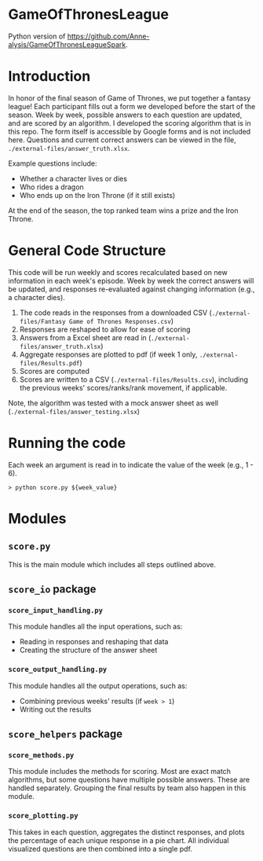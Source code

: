 # GameOfThronesLeague

Python version of https://github.com/Anne-alysis/GameOfThronesLeagueSpark.  

# Introduction

In honor of the final season of Game of Thrones, we put together a fantasy league!  Each participant fills
out a form we developed before the start of the season. Week by week, possible answers to each question are updated, and 
are scored by an algorithm. I developed the scoring algorithm that is in this repo. The form itself is accessible by Google 
forms and is not included here. Questions and current correct answers can be viewed in the file, `./external-files/answer_truth.xlsx`. 

Example questions include:
 
 * Whether a character lives or dies
 * Who rides a dragon
 * Who ends up on the Iron Throne (if it still exists)

At the end of the season, the top ranked team wins a prize and the Iron Throne. 


# General Code Structure

This code will be run weekly and scores recalculated based on new information in each week's episode.  Week by 
week the correct answers will be updated, and responses re-evaluated against changing information (e.g., 
a character dies).

1) The code reads in the responses from a downloaded CSV (`./external-files/Fantasy Game of Thrones Responses.csv`)
2) Responses are reshaped to allow for ease of scoring
3) Answers from a Excel sheet are read in (`./external-files/answer_truth.xlsx`)
4) Aggregate responses are plotted to pdf (if week 1 only, `./external-files/Results.pdf`)
5) Scores are computed 
6) Scores are written to a CSV (`./external-files/Results.csv`), including the previous weeks' scores/ranks/rank movement, if applicable.  

Note, the algorithm was tested with a mock answer sheet as well (`./external-files/answer_testing.xlsx`)

# Running the code

Each week an argument is read in to indicate the value of the week (e.g., 1 - 6). 

`> python score.py ${week_value}`

# Modules
## `score.py`

This is the main module which includes all steps outlined above.  

## `score_io` package
### `score_input_handling.py`

This module handles all the input operations, such as:
 * Reading in responses and reshaping that data
 * Creating the structure of the answer sheet
 
 ### `score_output_handling.py`

This module handles all the output operations, such as:
* Combining previous weeks' results (if `week > 1`)
 * Writing out the results
 
 ## `score_helpers` package
### `score_methods.py`
This module includes the methods for scoring.  Most are exact match algorithms, but
some questions have multiple possible answers.  These are handled separately.  Grouping the final
results by team also happen in this module.  

### `score_plotting.py`

This takes in each question, aggregates the distinct responses, and plots the percentage of each unique response in a pie chart.  All 
individual visualized questions are then combined into a single pdf.



